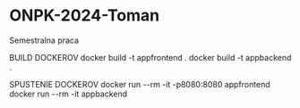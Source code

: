 # ONPK-2024-Toman

Semestralna praca

BUILD DOCKEROV
docker build -t appfrontend .
docker build -t appbackend .

SPUSTENIE DOCKEROV
docker run --rm -it -p8080:8080 appfrontend
docker run --rm -it appbackend 